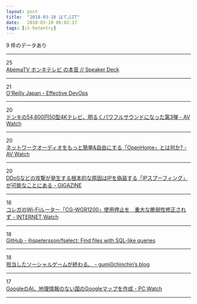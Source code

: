 ```yaml
---
layout: post
title:  "2018-03-10 はてぶIT"
date:   2018-03-10 06:02:17
tags: [it-hotentry]
---
```

9 件のデータあり

<hr><div class="row">
<div class="col-1"><span class="badge badge-pill badge-success h2">25</span></div>
<div class="col-11"><a href='https://speakerdeck.com/ktknest/abematv-honneterebi-falseben-yin' target='_blank'>AbemaTV ホンネテレビ の本音 // Speaker Deck</a></div>
</div>
<hr>
<div class="row">
<div class="col-1"><span class="badge badge-pill badge-success h2">21</span></div>
<div class="col-11"><a href='https://www.oreilly.co.jp/books/9784873118352/' target='_blank'>O'Reilly Japan - Effective DevOps</a></div>
</div>
<hr>
<div class="row">
<div class="col-1"><span class="badge badge-pill badge-success h2">20</span></div>
<div class="col-11"><a href='https://av.watch.impress.co.jp/docs/news/1110749.html' target='_blank'>ドンキの54,800円50型4Kテレビ、明るくパワフルサウンドになった第3弾 - AV Watch</a></div>
</div>
<hr>
<div class="row">
<div class="col-1"><span class="badge badge-pill badge-success h2">20</span></div>
<div class="col-11"><a href='https://av.watch.impress.co.jp/docs/topic/1109907.html' target='_blank'>ネットワークオーディオをもっと簡単&自由にする「OpenHome」とは何か? - AV Watch</a></div>
</div>
<hr>
<div class="row">
<div class="col-1"><span class="badge badge-pill badge-success h2">20</span></div>
<div class="col-11"><a href='https://gigazine.net/news/20180309-ip-spoofing-ddos/' target='_blank'>DDoSなどの攻撃が発生する根本的な原因はIPを偽装する「IPスプーフィング」が可能なことにある - GIGAZINE</a></div>
</div>
<hr>
<div class="row">
<div class="col-1"><span class="badge badge-pill badge-success h2">18</span></div>
<div class="col-11"><a href='https://internet.watch.impress.co.jp/docs/news/1110802.html' target='_blank'>コレガのWi-Fiルーター「CG-WGR1200」使用停止を　重大な脆弱性修正されず - INTERNET Watch</a></div>
</div>
<hr>
<div class="row">
<div class="col-1"><span class="badge badge-pill badge-success h2">18</span></div>
<div class="col-11"><a href='https://github.com/jhspetersson/fselect' target='_blank'>GitHub - jhspetersson/fselect: Find files with SQL-like queries</a></div>
</div>
<hr>
<div class="row">
<div class="col-1"><span class="badge badge-pill badge-success h2">18</span></div>
<div class="col-11"><a href='https://soreosre.hatenablog.com/entry/2018/03/09/124050' target='_blank'>担当したソーシャルゲームが終わる。 - gumi0chinchin’s blog</a></div>
</div>
<hr>
<div class="row">
<div class="col-1"><span class="badge badge-pill badge-success h2">17</span></div>
<div class="col-11"><a href='https://pc.watch.impress.co.jp/docs/news/1110676.html' target='_blank'>GoogleのAI、地理情報のない国のGoogleマップを作成 - PC Watch</a></div>
</div>
<hr>
